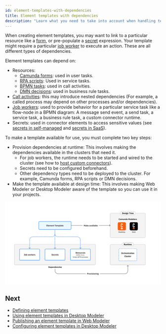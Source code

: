 ```yaml
---
id: element-templates-with-dependencies
title: Element templates with dependencies
description: "Learn what you need to take into account when handling template dependencies."
---
```


When creating element templates, you may want to link to a particular resource like a [form](/components/modeler/forms/camunda-forms-reference.md), or pre-populate a [secret](/components/connectors/use-connectors/index.md#using-secrets) expression. Your template might require a particular [job worker](/components/concepts/job-workers.md) to execute an action. These are all different types of dependencies.

Element templates can depend on:

- Resources:
  - [Camunda forms](/components/modeler/forms/camunda-forms-reference.md): used in user tasks.
  - [RPA scripts](/components/rpa/overview.md): Used in service tasks.
  - [BPMN tasks](/components/modeler/bpmn/bpmn.md): used in call activities.
  - [DMN decisions](/components/modeler/dmn/dmn.md): used in business rule tasks.
- [Call activities](/components/modeler/bpmn/call-activities/call-activities.md): this may introduce nested dependencies (For example, a called process may depend on other processes and/or dependencies).
- [Job workers](/components/concepts/job-workers.md): used to provide behavior for a particular service task like a flow-node in a BPMN diagram: A message send event, a send task, a service task, a business rule task, a custom connector runtime.
- Secrets: used in connector elements to access sensitive values (see [secrets in self-managed](/self-managed/components/connectors/connectors-configuration.md#secrets) and [secrets in SaaS](/components/console/manage-clusters/manage-secrets.md)).

To make a template available for use, you must complete two key steps:

- Provision dependencies at runtime: This involves making the dependencies available in the clusters that need it.
  - For job workers, the runtime needs to be started and wired to the cluster (see how to [host custom connectors](/components/connectors/custom-built-connectors/host-custom-connector.md)).
  - Secrets need to be configured beforehand.
  - Other dependency types need to be deployed to the cluster. For example, Camunda forms, RPA scripts or DMN decisions.
- Make the template available at design time: This involves making Web Modeler or Desktop Modeler aware of the template so you can use it in your projects.

![Element template dependencies](./img/element-template-dependencies.png)

## Next

- [Defining element templates](./defining-templates.md)
- [Using element templates in Desktop Modeler](/components/modeler/desktop-modeler/element-templates/using-templates.md)
- [Publishing an element template in Web Modeler](/components/connectors/manage-connector-templates.md#publish-a-connector-template)
- [Configuring element templates in Desktop Modeler](/components/modeler/desktop-modeler/element-templates/configuring-templates.md)
